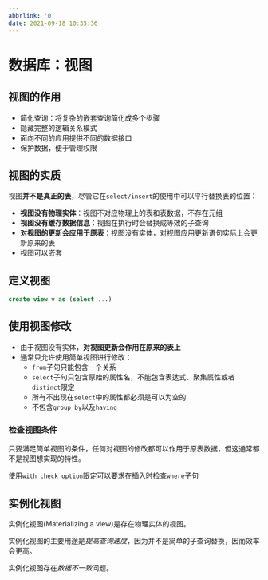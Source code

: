 ```yaml
---
abbrlink: '0'
date: 2021-09-18 10:35:36
---
```

# 数据库：视图
## 视图的作用
- 简化查询：将复杂的嵌套查询简化成多个步骤
- 隐藏完整的逻辑关系模式
- 面向不同的应用提供不同的数据接口
- 保护数据，便于管理权限

## 视图的实质
视图**并不是真正的表**，尽管它在`select/insert`的使用中可以平行替换表的位置：
- **视图没有物理实体**：视图不对应物理上的表和表数据，不存在元组
- **视图没有缓存数据信息**：视图在执行时会替换成等效的子查询
- **对视图的更新会应用于原表**：视图没有实体，对视图应用更新语句实际上会更新原来的表
- 视图可以嵌套

## 定义视图
```sql
create view v as (select ...)
```

## 使用视图修改
- 由于视图没有实体，**对视图更新会作用在原来的表上**
- 通常只允许使用简单视图进行修改：
  - `from`子句只能包含一个关系
  - `select`子句只包含原始的属性名，不能包含表达式、聚集属性或者`distinct`限定
  - 所有不出现在`select`中的属性都必须是可以为空的
  - 不包含`group by`以及`having`

### 检查视图条件
只要满足简单视图的条件，任何对视图的修改都可以作用于原表数据，但这通常都不是视图想实现的特性。

使用`with check option`限定可以要求在插入时检查`where`子句

## 实例化视图
实例化视图(Materializing a view)是存在物理实体的视图。

实例化视图的主要用途是*提高查询速度*，因为并不是简单的子查询替换，因而效率会更高。

实例化视图存在*数据不一致*问题。

